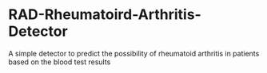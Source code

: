 # RAD-Rheumatoird-Arthritis-Detector
A simple detector to predict the possibility of rheumatoid arthritis in patients based on the blood test results
